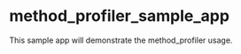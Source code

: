 method_profiler_sample_app
==========================

This sample app will demonstrate the method_profiler usage.